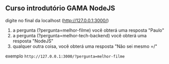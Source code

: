## Curso introdutório GAMA NodeJS 

digite no final da localhost (http://127.0.0.1:3000/) 
1. a pergunta (?pergunta=melhor-filme) você obterá uma resposta "Paulo"
2. a pergunta (?pergunta=melhor-tech-backend) você obterá uma resposta "NodeJS"
3. qualquer outra coisa, você obterá uma resposta "Não sei mesmo =/"

exemplo 
``http://127.0.0.1:3000/?pergunta=melhor-filme``